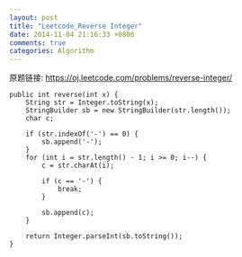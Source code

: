 ```yaml
---
layout: post
title: "Leetcode_Reverse Integer"
date: 2014-11-04 21:16:33 +0800
comments: true
categories: Algorithm
---
```


原题链接: https://oj.leetcode.com/problems/reverse-integer/

<!-- more -->

    public int reverse(int x) {
		String str = Integer.toString(x);
		StringBuilder sb = new StringBuilder(str.length());
		char c;
		
		if (str.indexOf('-') == 0) {
			sb.append('-');
		}
		for (int i = str.length() - 1; i >= 0; i--) {
			c = str.charAt(i);
			
			if (c == '-') {
				break;
			}
			
			sb.append(c);
		}
		
		return Integer.parseInt(sb.toString());
    }
